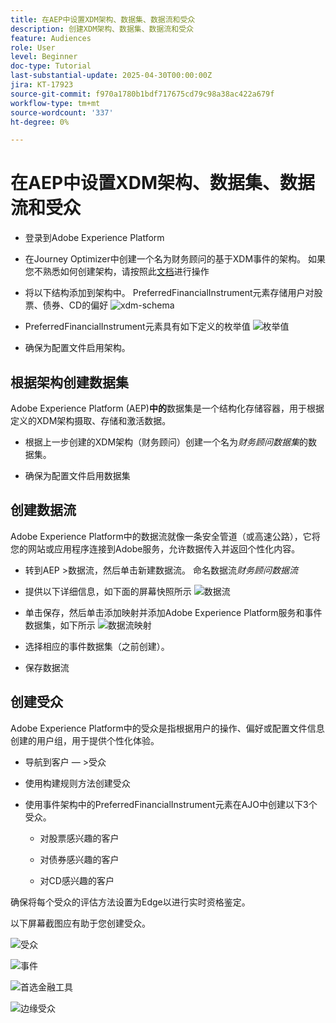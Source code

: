 ```yaml
---
title: 在AEP中设置XDM架构、数据集、数据流和受众
description: 创建XDM架构、数据集、数据流和受众
feature: Audiences
role: User
level: Beginner
doc-type: Tutorial
last-substantial-update: 2025-04-30T00:00:00Z
jira: KT-17923
source-git-commit: f970a1780b1bdf717675cd79c98a38ac422a679f
workflow-type: tm+mt
source-wordcount: '337'
ht-degree: 0%

---
```



# 在AEP中设置XDM架构、数据集、数据流和受众

* 登录到Adobe Experience Platform

* 在Journey Optimizer中创建一个名为财务顾问的基于XDM事件的架构。 如果您不熟悉如何创建架构，请按照此[文档](https://experienceleague.adobe.com/en/docs/experience-platform/xdm/tutorials/create-schema-ui)进行操作

* 将以下结构添加到架构中。 PreferredFinancialInstrument元素存储用户对股票、债券、CD的偏好
  ![xdm-schema](assets/xdm-schema.png)

* PreferredFinancialInstrument元素具有如下定义的枚举值
  ![枚举值](assets/enum-values.png)

* 确保为配置文件启用架构。

## 根据架构创建数据集

Adobe Experience Platform (AEP)**中的**&#x200B;数据集是一个结构化存储容器，用于根据定义的XDM架构摄取、存储和激活数据。

* 根据上一步创建的XDM架构（财务顾问）创建一个名为&#x200B;_财务顾问数据集_&#x200B;的数据集。

* 确保为配置文件启用数据集

## 创建数据流

Adobe Experience Platform中的数据流就像一条安全管道（或高速公路），它将您的网站或应用程序连接到Adobe服务，允许数据传入并返回个性化内容。

* 转到AEP >数据流，然后单击新建数据流。 命名数据流&#x200B;_财务顾问数据流_

* 提供以下详细信息，如下面的屏幕快照所示
  ![数据流](assets/datastream.png)
* 单击保存，然后单击添加映射并添加Adobe Experience Platform服务和事件数据集，如下所示
  ![数据流映射](assets/datastream-service.png)

* 选择相应的事件数据集（之前创建）。

* 保存数据流

## 创建受众

Adobe Experience Platform中的受众是指根据用户的操作、偏好或配置文件信息创建的用户组，用于提供个性化体验。

* 导航到客户 — >受众
* 使用构建规则方法创建受众

* 使用事件架构中的PreferredFinancialInstrument元素在AJO中创建以下3个受众。

   * 对股票感兴趣的客户

   * 对债券感兴趣的客户

   * 对CD感兴趣的客户

确保将每个受众的评估方法设置为Edge以进行实时资格鉴定。

以下屏幕截图应有助于您创建受众。

![受众](assets/rule-based-audience.png)

![事件](assets/event-attribute.png)


![首选金融工具](assets/stock-customers.png)

![边缘受众](assets/audience-edge.png)